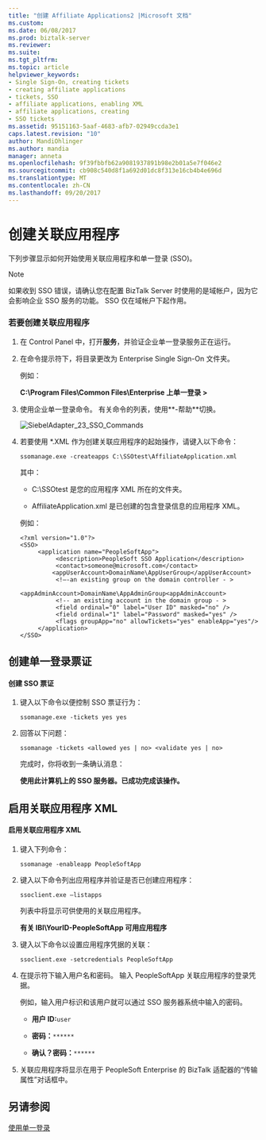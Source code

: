 ```yaml
---
title: "创建 Affiliate Applications2 |Microsoft 文档"
ms.custom: 
ms.date: 06/08/2017
ms.prod: biztalk-server
ms.reviewer: 
ms.suite: 
ms.tgt_pltfrm: 
ms.topic: article
helpviewer_keywords:
- Single Sign-On, creating tickets
- creating affiliate applications
- tickets, SSO
- affiliate applications, enabling XML
- affiliate applications, creating
- SSO tickets
ms.assetid: 95151163-5aaf-4683-afb7-02949ccda3e1
caps.latest.revision: "10"
author: MandiOhlinger
ms.author: mandia
manager: anneta
ms.openlocfilehash: 9f39fbbfb62a9081937891b98e2b01a5e7f046e2
ms.sourcegitcommit: cb908c540d8f1a692d01dc8f313e16cb4b4e696d
ms.translationtype: MT
ms.contentlocale: zh-CN
ms.lasthandoff: 09/20/2017
---
```

# <a name="creating-affiliate-applications"></a>创建关联应用程序
下列步骤显示如何开始使用关联应用程序和单一登录 (SSO)。  
  
> [!NOTE]
>  如果收到 SSO 错误，请确认您在配置 BizTalk Server 时使用的是域帐户，因为它会影响企业 SSO 服务的功能。 SSO 仅在域帐户下起作用。  
  
### <a name="to-create-an-affiliate-application"></a>若要创建关联应用程序  
  
1.  在 Control Panel 中，打开**服务**，并验证企业单一登录服务正在运行。  
  
2.  在命令提示符下，将目录更改为 Enterprise Single Sign-On 文件夹。  
  
     例如：  
  
     **C:\Program Files\Common Files\Enterprise 上单一登录 >**  
  
3.  使用企业单一登录命令。 有关命令的列表，使用**-帮助**切换。  
  
     ![](../core/media/siebeladapter-23-sso-commands.gif "SiebelAdapter_23_SSO_Commands")  
  
4.  若要使用 *.XML 作为创建关联应用程序的起始操作，请键入以下命令：  
  
     `ssomanage.exe -createapps C:\SSOtest\AffiliateApplication.xml`  
  
     其中：  
  
    -   C:\SSOtest 是您的应用程序 XML 所在的文件夹。  
  
    -   AffiliateApplication.xml 是已创建的包含登录信息的应用程序 XML。  
  
     例如：  
  
    ```  
    <?xml version="1.0"?>  
    <SSO>  
         <application name="PeopleSoftApp">  
              <description>PeopleSoft SSO Application</description>  
              <contact>someone@microsoft.com</contact>  
             <appUserAccount>DomainName\AppUserGroup</appUserAccount>  
              <!—-an existing group on the domain controller - >   
              <appAdminAccount>DomainName\AppAdminGroup<appAdminAccount>   
              <!-- an existing account in the domain group - >   
              <field ordinal="0" label="User ID" masked="no" />  
              <field ordinal="1" label="Password" masked="yes" />  
              <flags groupApp="no" allowTickets="yes" enableApp="yes"/>  
         </application>  
    </SSO>  
    ```  
  
## <a name="creating-single-sign-on-tickets"></a>创建单一登录票证  
  
#### <a name="to-create-sso-tickets"></a>创建 SSO 票证  
  
1.  键入以下命令以便控制 SSO 票证行为：  
  
     `ssomanage.exe -tickets yes yes`  
  
2.  回答以下问题：  
  
     `ssomanage -tickets <allowed yes | no> <validate yes | no>`  
  
     完成时，你将收到一条确认消息：  
  
     **使用此计算机上的 SSO 服务器。已成功完成该操作。**  
  
## <a name="enabling-the-affiliate-application-xml"></a>启用关联应用程序 XML  
  
#### <a name="to-enable-affiliate-application-xml"></a>启用关联应用程序 XML  
  
1.  键入下列命令：  
  
     `ssomanage -enableapp PeopleSoftApp`  
  
2.  键入以下命令列出应用程序并验证是否已创建应用程序：  
  
     `ssoclient.exe –listapps`  
  
     列表中将显示可供使用的关联应用程序。  
  
     **有关 IBI\YourID-PeopleSoftApp 可用应用程序**  
  
3.  键入以下命令以设置应用程序凭据的关联：  
  
     `ssoclient.exe -setcredentials PeopleSoftApp`  
  
4.  在提示符下输入用户名和密码。 输入 PeopleSoftApp 关联应用程序的登录凭据。  
  
     例如，输入用户标识和该用户就可以通过 SSO 服务器系统中输入的密码。  
  
    -   **用户 ID:**`user`  
  
    -   **密码：**`******`  
  
    -   **确认？密码：**`******`  
  
5.  关联应用程序将显示在用于 PeopleSoft Enterprise 的 BizTalk 适配器的“传输属性”对话框中。  
  
## <a name="see-also"></a>另请参阅  
 [使用单一登录](../core/using-single-sign-on2.md)